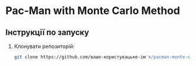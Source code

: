 # Pac-Man with Monte Carlo Method
## Інструкції по запуску
1. Клонувати репозиторій:
   ```bash
   git clone https://github.com/ваше-користувацьке-ім'я/pacman-monte-carlo.git
